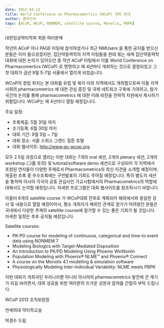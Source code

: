 ```yaml
---
date: 2012-04-12
title: World Conference on Pharmacomertics (WCoP) 개최 안내
author: 총무간사
tags: [ACoP, WCoP, NONMEM, satellite course, Monolix, PBPK]
---
```


대한임상약리학회 회원 여러분께 
  
작년의 ACoP 이나 PAGE 미팅에 참석하셨거나 최근 NMUsers 을 통한 공지를 받으신 분들은 이미 들으셨겠지만, 집단약동력학의 지역 미팅들을 한데 묶는 세계 집단약동력학 대회에 대한 논의가 있어오던 중 작년 ACoP 미팅에서 이를 World Conference on Pharmacomertics (WCoP) 로 명명하고 매 4년마다 개최하는 것으로 결정되었고 그 첫 대회가 금년 9월 5-7일 서울에서 열리게 되었습니다. 

WCoP의 창립 취지는 본 대회를 유럽 및 북미 이외 지역에서도 개최함으로써 이들 지역사회의 pharmacometrics 에 대한 관심 증진 및 국제 네트워크 구축에 기여하고, 참가국간의 논의를 통해 pharmacometrics 에 대한 미래 비전을 전략적 차원에서 제시하기 위함입니다.  WCoP는 매 4년마다 열릴 예정입니다. 
  
주요 일정: 
  
* 초록제출: 5월 31일 까지 
* 조기등록: 6월 30일 까지 
* 대회 기간: 9월 5일 ~ 7일 
* 대회 장소: 서울 스위스 그랜드 힐튼 호텔 
* 대회 웹사이트: http://www.go-wcop.org 
  
모두 2.5일 과정으로 열리는 이번 대회는 7개의 oral 세션, 2개의 plenary 세션, 2개의 workshop (그룹 토의) 및 tutorial/software demo 세션으로 구성되어 각 지역에서 초청된 연자들이 다양한 주제로서 Pharmacometrics의 최신 지견을 소개할 예정이며, 제출된 초록 중 우수초록에는 구연발표의 기회도 주어질 예정입니다. 특히 별도의 세션을 통하여 아시아 각국의 공동 관심사인 가교시험에서의 Pharmacometrics의 역할에 대해서도 논의할 예정입니다. 자세한 프로그램은 대회 웹사이트를 참조하시기 바랍니다 
  
아울러 6개의 satellite course 가 WCoP대회 전후로 계획되어 해외에서와 동일한 강사 및 내용으로 열릴 예정이어서, 평소 개최지가 해외인 관계로 참가가 어려웠던 분들은 국내에서 다양한 주제의 satellite course에 참가할 수 있는 좋은 기회가 될 것입니다. 자세한 일정은 추후 공지될 예정입니다. 
  
Satellite courses: 
  
* PK-PD course for modeling of continuous, categorical and time-to event data using NONMEM 7 
* Modeling Biologics with Target-Mediated Disposition 
* An Introduction to PK/PD Modeling Using Phoenix WinNonlin 
* Population Modeling with Phoenix® NLME™ and Phoenix® Connect 
* A course on the Monolix 4.1 modelling & simulation software 
* Physiologically Modeling Inter-individual Variability: NLME meets PBPK 
  
이번 대회가 개최국인 우리나라뿐 아니라 아시아의 pharmacometrics 발전에 큰 계기가 되길 바라면서, 대회 성공을 위한 여러분의 뜨거운 성원과 참여를 간절히 부탁 드립니다. 

WCoP 2012 조직위원장 
  
연세의대 약리학교실 
  
박경수 드림